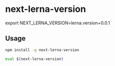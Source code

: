 # next-lerna-version
export NEXT_LERNA_VERSION=lerna.version+0.0.1

## Usage
```bash
npm install -g next-lerna-version

eval $(next-lerna-version)
```
